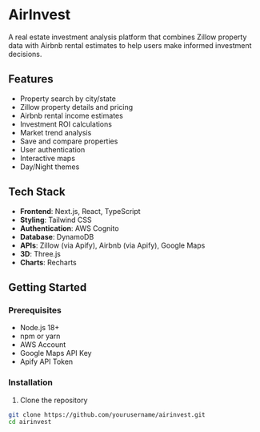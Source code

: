 # AirInvest

A real estate investment analysis platform that combines Zillow property data with Airbnb rental estimates to help users make informed investment decisions.

## Features

* Property search by city/state
* Zillow property details and pricing
* Airbnb rental income estimates
* Investment ROI calculations
* Market trend analysis
* Save and compare properties
* User authentication
* Interactive maps
* Day/Night themes

## Tech Stack

* **Frontend**: Next.js, React, TypeScript
* **Styling**: Tailwind CSS
* **Authentication**: AWS Cognito
* **Database**: DynamoDB
* **APIs**: Zillow (via Apify), Airbnb (via Apify), Google Maps
* **3D**: Three.js
* **Charts**: Recharts

## Getting Started

### Prerequisites

- Node.js 18+ 
- npm or yarn
- AWS Account
- Google Maps API Key
- Apify API Token

### Installation

1. Clone the repository
```bash
git clone https://github.com/yourusername/airinvest.git
cd airinvest